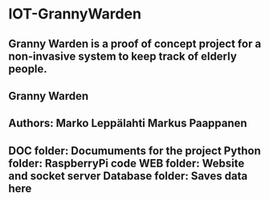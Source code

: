 # IOT-GrannyWarden
Granny Warden is a proof of concept project for a non-invasive system to keep track of elderly people.
------------------
Granny Warden
------------------
Authors:
  Marko Leppälahti
  Markus Paappanen
------------------
DOC folder: Documuments for the project
Python folder: RaspberryPi code
WEB folder: Website and socket server
Database folder: Saves data here
------------------
